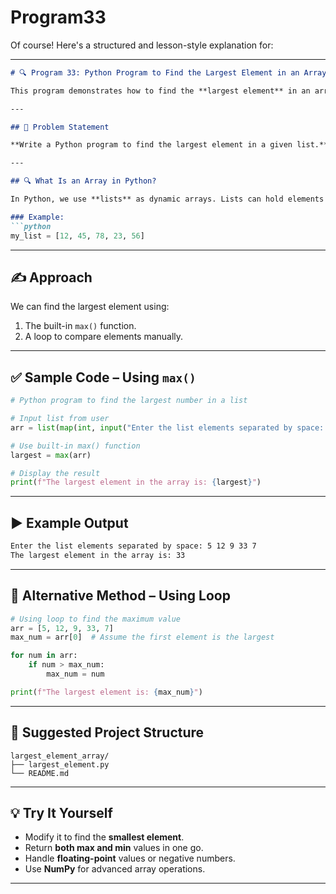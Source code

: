 # Program33
Of course! Here's a structured and lesson-style explanation for:

---

```markdown
# 🔍 Program 33: Python Program to Find the Largest Element in an Array (List)

This program demonstrates how to find the **largest element** in an array (list) using Python.

---

## 📌 Problem Statement

**Write a Python program to find the largest element in a given list.**

---

## 🔍 What Is an Array in Python?

In Python, we use **lists** as dynamic arrays. Lists can hold elements of any type and size, and they are mutable.

### Example:
```python
my_list = [12, 45, 78, 23, 56]
```

---

## ✍️ Approach

We can find the largest element using:

1. The built-in `max()` function.
2. A loop to compare elements manually.

---

## ✅ Sample Code – Using `max()`

```python
# Python program to find the largest number in a list

# Input list from user
arr = list(map(int, input("Enter the list elements separated by space: ").split()))

# Use built-in max() function
largest = max(arr)

# Display the result
print(f"The largest element in the array is: {largest}")
```

---

## ▶️ Example Output

```bash
Enter the list elements separated by space: 5 12 9 33 7
The largest element in the array is: 33
```

---

## 🔄 Alternative Method – Using Loop

```python
# Using loop to find the maximum value
arr = [5, 12, 9, 33, 7]
max_num = arr[0]  # Assume the first element is the largest

for num in arr:
    if num > max_num:
        max_num = num

print(f"The largest element is: {max_num}")
```

---

## 📁 Suggested Project Structure

```
largest_element_array/
├── largest_element.py
└── README.md
```

---

## 💡 Try It Yourself

- Modify it to find the **smallest element**.
- Return **both max and min** values in one go.
- Handle **floating-point** values or negative numbers.
- Use **NumPy** for advanced array operations.

---


